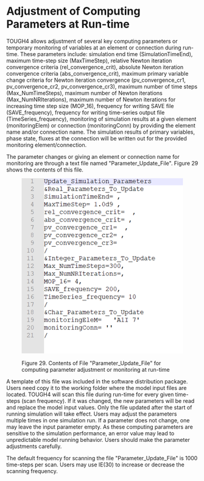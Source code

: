 # Adjustment of Computing Parameters at Run-time

TOUGH4 allows adjustment of several key computing parameters or temporary monitoring of variables at an element or connection during run-time. These parameters include:  simulation end time (SimulationTimeEnd), maximum time-step size (MaxTimeStep), relative Newton iteration convergence criteria (rel\_convergence\_crit), absolute Newton iteration convergence criteria (abs\_convergence\_crit), maximum primary variable change criteria for Newton iteration convergence (pv\_convergence\_cr1, pv\_convergence\_cr2, pv\_convergence\_cr3), maximum number of  time steps (Max\_NumTimeSteps), maximum number of Newton iterations (Max\_NumNRIterations), maximum number of Newton iterations for increasing time step size (MOP\_16), frequency for writing SAVE file (SAVE\_frequency), frequency for writing time-series output file (TimeSeries\_frequency), monitoring of simulation results at a given element (monitoringElem) or connection (monitoringConn) by providing the element name and/or connection name. The simulation results of primary variables, phase state, fluxes at the connection will be written out for the provided monitoring element/connection. &#x20;

The parameter changes or giving an element or connection name for monitoring are through a text file named "Parameter\_Update\_File". Figure 29 shows the contents of this file.

<figure><img src="../.gitbook/assets/image (22).png" alt=""><figcaption><p>Figure 29. Contents of File "Parameter_Update_File" for computing parameter adjustment or monitoring at run-time</p></figcaption></figure>

A template of this file was included in the software distribution package. Users need copy it to the working folder where the model input files are located. TOUGH4 will scan this file during run-time for every given time-steps (scan frequency). If it was changed, the new parameters will be read and replace the model input values. Only the file updated after the start of running simulation will take effect.   Users may adjust the parameters multiple times in one simulation run.  If a parameter does not change, one may leave the input parameter empty.  As these computing parameters are sensitive to the simulation performance, an error value may lead to unpredictable model running behavior. Users should make the parameter adjustments carefully. &#x20;

The default frequency for scanning the file "Parameter\_Update\_File" is 1000 time-steps per scan. Users may use IE(30) to increase or decrease the scanning frequency. &#x20;
